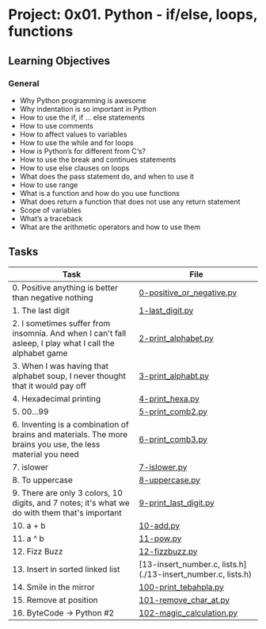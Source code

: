 # Project: 0x01. Python - if/else, loops, functions

<h2>Learning Objectives</h2>

<h3>General</h3>

<ul>
<li>Why Python programming is awesome</li>
<li>Why indentation is so important in Python</li>
<li>How to use the if, if ... else statements</li>
<li>How to use comments</li>
<li>How to affect values to variables</li>
<li>How to use the while and for loops</li>
<li>How is Python’s for different from C‘s?</li>
<li>How to use the break and continues statements</li>
<li>How to use else clauses on loops</li>
<li>What does the pass statement do, and when to use it</li>
<li>How to use range</li>
<li>What is a function and how do you use functions</li>
<li>What does return a function that does not use any return statement</li>
<li>Scope of variables</li>
<li>What’s a traceback</li>
<li>What are the arithmetic operators and how to use them</li>
</ul>

<h2>Tasks</h2>

| Task | File |
| ---- | ---- |
| 0. Positive anything is better than negative nothing | [0-positive_or_negative.py](./0-positive_or_negative.py) |
| 1. The last digit | [1-last_digit.py](./1-last_digit.py) |
| 2. I sometimes suffer from insomnia. And when I can't fall asleep, I play what I call the alphabet game | [2-print_alphabet.py](./2-print_alphabet.py) |
| 3. When I was having that alphabet soup, I never thought that it would pay off | [3-print_alphabt.py](./3-print_alphabt.py) |
| 4. Hexadecimal printing | [4-print_hexa.py](./4-print_hexa.py) |
| 5. 00...99 | [5-print_comb2.py](./5-print_comb2.py) |
| 6. Inventing is a combination of brains and materials. The more brains you use, the less material you need | [6-print_comb3.py](./6-print_comb3.py) |
| 7. islower | [7-islower.py](./7-islower.py) |
| 8. To uppercase | [8-uppercase.py](./8-uppercase.py) |
| 9. There are only 3 colors, 10 digits, and 7 notes; it's what we do with them that's important | [9-print_last_digit.py](./9-print_last_digit.py) |
| 10. a + b | [10-add.py](./10-add.py) |
| 11. a ^ b | [11-pow.py](./11-pow.py) |
| 12. Fizz Buzz | [12-fizzbuzz.py](./12-fizzbuzz.py) |
| 13. Insert in sorted linked list | [13-insert_number.c, lists.h](./13-insert_number.c, lists.h) |
| 14. Smile in the mirror | [100-print_tebahpla.py](./100-print_tebahpla.py) |
| 15. Remove at position | [101-remove_char_at.py](./101-remove_char_at.py) |
| 16. ByteCode -> Python #2 | [102-magic_calculation.py](./102-magic_calculation.py) |
